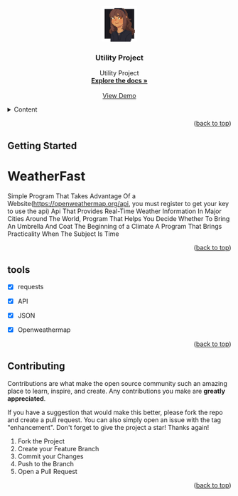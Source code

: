 



<a name="readme-top"></a>






<!-- PROJECT LOGO -->
<br />
<div align="center">
  <a href="https://github.com/Dizziolica/WeatherFast">
    <img src="/dizziolica.jpg" alt="Logo" width="80" height="80">
  </a>

  <h3 align="center">Utility Project</h3>

  <p align="center">
    Utility Project
    <br />
    <a href="https://github.com/Dizziolica/WeatherFast"><strong>Explore the docs »</strong></a>
    <br />
    <br />
    <a href="https://github.com/Dizziolica/WeatherFast">View Demo</a>
   
  </p>
</div>



<!-- TABLE OF CONTENTS -->
<details>
  <summary>Content</summary>
  <ol>
    <li>
      <a href="#about-the-project">About The Project</a>
      <ul>
        <li><a href="#built-with">Built With</a></li>
      </ul>
    </li>
    <li>
      <a href="/ligacao.py">Getting Started</a>
      <ul>
        <li><a href="#prerequisites">Prerequisites</a></li>
        <li><a href="#installation">Installation</a></li>
      </ul>
    </li>
    <li><a href="#usage">Usage</a></li>
    <li><a href="#tools">Roadmap</a></li>
    <li><a href="#contributing">Contributing</a></li>
    <li><a href="#license">License</a></li>
    <li><a href="#contact">Contact</a></li>
    <li><a href="#acknowledgments">Acknowledgments</a></li>
  </ol>
</details>





<p align="right">(<a href="#readme-top">back to top</a>)</p>





<!-- GETTING STARTED -->
## Getting Started

# WeatherFast
Simple Program That Takes Advantage Of a Website(https://openweathermap.org/api, you must register to get your key to use the api) Api That Provides Real-Time Weather Information In Major Cities Around The World, 
Program That Helps You Decide Whether To Bring An Umbrella And Coat
The Beginning of a Climate
A Program That Brings Practicality When The Subject Is Time


<p align="right">(<a href="#readme-top">back to top</a>)</p>



<!-- TOOLS -->
## tools

- [x] requests
- [x] API
- [x] JSON
- [x] Openweathermap

    



<p align="right">(<a href="#readme-top">back to top</a>)</p>





<!-- CONTRIBUTING -->
## Contributing

Contributions are what make the open source community such an amazing place to learn, inspire, and create. Any contributions you make are **greatly appreciated**.

If you have a suggestion that would make this better, please fork the repo and create a pull request. You can also simply open an issue with the tag "enhancement".
Don't forget to give the project a star! Thanks again!

1. Fork the Project
2. Create your Feature Branch 
3. Commit your Changes 
4. Push to the Branch 
5. Open a Pull Request

<p align="right">(<a href="#readme-top">back to top</a>)</p>

